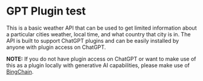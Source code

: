 # GPT Plugin test
This is a basic weather API that can be used to get limited information about a particular cities weather, local time, and what country that city is in. The API is built to support ChatGPT plugins and can be easily installed by anyone with plugin access on ChatGPT. 

**NOTE:** If you do not have plugin access on ChatGPT or want to make use of this as a plugin locally with generative AI capabilities, please make use of [BingChain](https://github.com/postman-open-technologies/bingchain). 